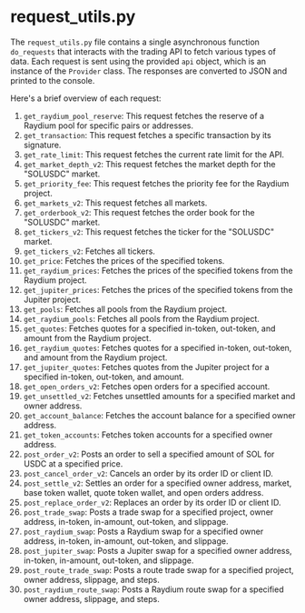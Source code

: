 # request\_utils.py

The `request_utils.py` file contains a single asynchronous function `do_requests` that interacts with the trading API to fetch various types of data. Each request is sent using the provided `api` object, which is an instance of the `Provider` class. The responses are converted to JSON and printed to the console.

Here's a brief overview of each request:

1. `get_raydium_pool_reserve`: This request fetches the reserve of a Raydium pool for specific pairs or addresses.
2. `get_transaction`: This request fetches a specific transaction by its signature.
3. `get_rate_limit`: This request fetches the current rate limit for the API.
4. `get_market_depth_v2`: This request fetches the market depth for the "SOLUSDC" market.
5. `get_priority_fee`: This request fetches the priority fee for the Raydium project.
6. `get_markets_v2`: This request fetches all markets.
7. `get_orderbook_v2`: This request fetches the order book for the "SOLUSDC" market.
8. `get_tickers_v2`: This request fetches the ticker for the "SOLUSDC" market.
9. `get_tickers_v2`: Fetches all tickers.
10. `get_price`: Fetches the prices of the specified tokens.
11. `get_raydium_prices`: Fetches the prices of the specified tokens from the Raydium project.
12. `get_jupiter_prices`: Fetches the prices of the specified tokens from the Jupiter project.
13. `get_pools`: Fetches all pools from the Raydium project.
14. `get_raydium_pools`: Fetches all pools from the Raydium project.
15. `get_quotes`: Fetches quotes for a specified in-token, out-token, and amount from the Raydium project.
16. `get_raydium_quotes`: Fetches quotes for a specified in-token, out-token, and amount from the Raydium project.
17. `get_jupiter_quotes`: Fetches quotes from the Jupiter project for a specified in-token, out-token, and amount.
18. `get_open_orders_v2`: Fetches open orders for a specified account.
19. `get_unsettled_v2`: Fetches unsettled amounts for a specified market and owner address.
20. `get_account_balance`: Fetches the account balance for a specified owner address.
21. `get_token_accounts`: Fetches token accounts for a specified owner address.
22. `post_order_v2`: Posts an order to sell a specified amount of SOL for USDC at a specified price.
23. `post_cancel_order_v2`: Cancels an order by its order ID or client ID.
24. `post_settle_v2`: Settles an order for a specified owner address, market, base token wallet, quote token wallet, and open orders address.
25. `post_replace_order_v2`: Replaces an order by its order ID or client ID.
26. `post_trade_swap`: Posts a trade swap for a specified project, owner address, in-token, in-amount, out-token, and slippage.
27. `post_raydium_swap`: Posts a Raydium swap for a specified owner address, in-token, in-amount, out-token, and slippage.
28. `post_jupiter_swap`: Posts a Jupiter swap for a specified owner address, in-token, in-amount, out-token, and slippage.
29. `post_route_trade_swap`: Posts a route trade swap for a specified project, owner address, slippage, and steps.
30. `post_raydium_route_swap`: Posts a Raydium route swap for a specified owner address, slippage, and steps.





